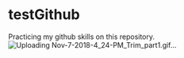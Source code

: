 # testGithub

Practicing my github skills on this repository.
![Uploading Nov-7-2018-4_24-PM_Trim_part1.gif…]()
